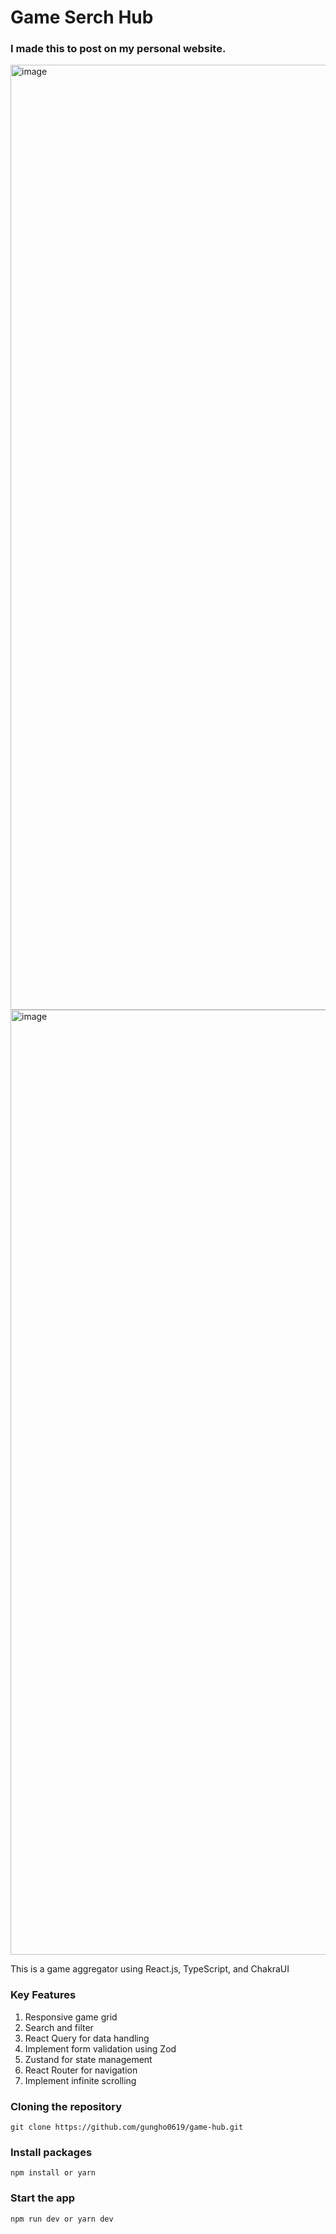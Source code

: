 # Game Serch Hub

### I made this to post on my personal website.

<img width="1512" alt="image" src="https://github.com/gungho0619/game-hub/assets/104683968/cc57a722-b0bb-4ccd-98d9-c2c930728c68">
<img width="1512" alt="image" src="https://github.com/gungho0619/game-hub/assets/104683968/55f6b9aa-1d93-4d88-9e23-1d6ef125a68e">

This is a game aggregator using React.js, TypeScript, and ChakraUI

### Key Features

1. Responsive game grid
2. Search and filter
3. React Query for data handling
4. Implement form validation using Zod
5. Zustand for state management
6. React Router for navigation
7. Implement infinite scrolling

### Cloning the repository

```
git clone https://github.com/gungho0619/game-hub.git
```

### Install packages

```
npm install or yarn
```

### Start the app

```
npm run dev or yarn dev
```
